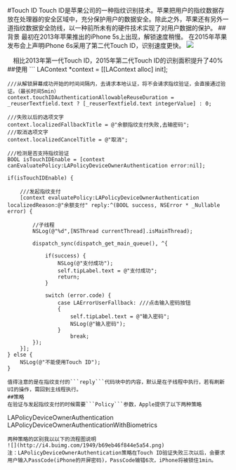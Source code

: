 #Touch ID
Touch ID是苹果公司的一种指纹识别技术。苹果把用户的指纹数据存放在处理器的安全区域中，充分保护用户的数据安全。除此之外，苹果还有另外一道指纹数据安全防线，以一种前所未有的硬件技术实现了对用户数据的保护。
##背景
最初在2013年苹果推出的iPhone 5s上出现，解锁速度稍慢。
在2015年苹果发布会上声明iPhone 6s采用了第二代Touch ID，识别速度更快。
![](http://i1.piimg.com/1949/1a73de8ac30b372e.jpg)
<center>相比2013年第一代Touch ID，2015年第二代Touch ID的识别面积提升了40%</center>
##使用
```
LAContext *context = [[LAContext alloc] init];
    
    ///从解锁屏幕成功开始的时间间隔内，去请求本地认证，将不会请求指纹验证，会直接通过验证。（最长时间5min）
    context.touchIDAuthenticationAllowableReuseDuration = _reuserTextfield.text ? [_reuserTextfield.text integerValue] : 0;
 
    ///失败以后的选项文字
    context.localizedFallbackTitle = @"余额指纹支付失败,去输密码";
    ///取消选项文字
    context.localizedCancelTitle = @"取消";
    
    ///检测是否支持指纹验证
    BOOL isTouchIDEnable = [context canEvaluatePolicy:LAPolicyDeviceOwnerAuthentication error:nil];
    
    if(isTouchIDEnable) {
        
        ///发起指纹支付
        [context evaluatePolicy:LAPolicyDeviceOwnerAuthentication localizedReason:@"余额支付" reply:^(BOOL success, NSError * _Nullable error) {

            //子线程
            NSLog(@"%d",[NSThread currentThread].isMainThread);
            
            dispatch_sync(dispatch_get_main_queue(), ^{
                
                if(success) {
                    NSLog(@"支付成功");
                    self.tipLabel.text = @"支付成功";
                    return;
                }
                
                switch (error.code) {
                    case LAErrorUserFallback: ///点击输入密码按钮
                    {
                        self.tipLabel.text = @"输入密码";
                        NSLog(@"输入密码");
                    }
                        break;
            });
        }];
    } else {
        NSLog(@"不能使用Touch ID");
    }
```
值得注意的是在指纹支付的```reply```代码块中的内容，默认是在子线程中执行，若有刷新UI的操作，需回到主线程执行。
##策略
在验证与发起指纹支付的时候需要```Policy```参数，Apple提供了以下两种策略

```
LAPolicyDeviceOwnerAuthentication
LAPolicyDeviceOwnerAuthenticationWithBiometrics
```
两种策略的区别我以以下的流程图说明
![](http://i4.buimg.com/1949/b69eb46f844e5a54.png)
注：LAPolicyDeviceOwnerAuthentication策略在Touch ID验证失败三次以后，会要求用户输入PassCode(iPhone的开屏密码)，PassCode输错6次，iPhone将被锁住1min。